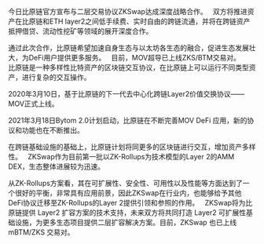 今日比原链官方宣布与二层交易协议ZKSwap达成深度战略合作。
 
双方将推进资产在比原链和ETH layer2之间低手续费、实时自由的跨链流通，并将在跨链资产抵押借贷、流动性挖矿等领域的展开深度合作。

通过此次合作，比原链希望加速自身生态与以太坊各生态的融合，促进生态发展壮大，为DeFi用户提供更多服务。
 
目前，MOV超导已上线ZKS/BTM交易对。
 
 
比原链是一种多样性比特资产的区块链交互协议，在比原链上可以运行不同类型资产，进行复杂的交互操作。

2020年3月10日，基于比原链的下一代去中心化跨链Layer2价值交换协议——MOV正式上线。

2021年3月18日Bytom 2.0计划启动，比原链在不断完善MOV DeFi 应用，新的协议和功能也在不断推出。

在跨链基础设施的基础上，比原链计划将同更多的区块链进行交互，增加资产多样性。
 
ZKSwap作为目前第一批以ZK-Rollups为技术模型的Layer 2的AMM DEX，生态整体进展较为迅速。

从ZK-Rollups方案看，其在可扩展性、安全性、可用性以及性能等方面达到了一个很好的平衡，非常具有应用前景，因此ZKSwap在行业内，也能够给予其他DeFi协议迁移至ZK-Rollups的Layer 2提供引领和参照的作用。
 
ZKSwap将为比原链提供 Layer2 扩容方案的技术支持，未来双方将共同打造 Layer2 可扩展性基础设施，为更多生态项目提供二层扩容解决方案。目前，ZKSwap 也已上线 mBTM/ZKS 交易对。
